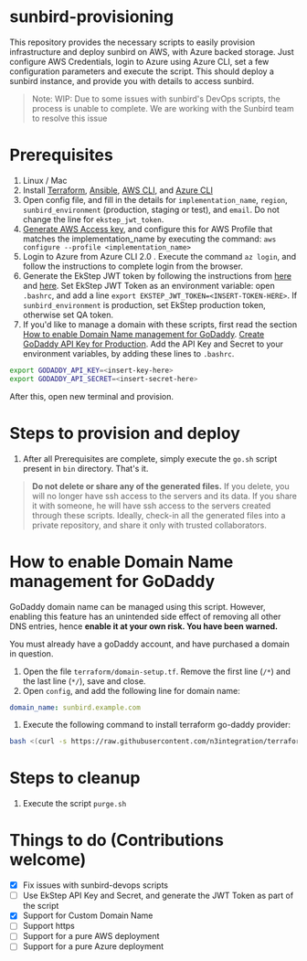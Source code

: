 # sunbird-provisioning

This repository provides the necessary scripts to easily provision infrastructure and deploy sunbird on AWS, with Azure backed storage. Just configure AWS Credentials, login to Azure using Azure CLI, set a few configuration parameters and execute the script. This should deploy a sunbird instance, and provide you with details to access sunbird.

> Note: WIP: Due to some issues with sunbird's DevOps scripts, the process is unable to complete. We are working with the Sunbird team to resolve this issue

# Prerequisites
1. Linux / Mac
1. Install [Terraform](https://www.terraform.io/intro/getting-started/install.html), [Ansible](https://docs.ansible.com/ansible/latest/installation_guide/intro_installation.html), [AWS CLI](https://docs.aws.amazon.com/cli/latest/userguide/installing.html), and [Azure CLI](https://docs.microsoft.com/en-us/cli/azure/install-azure-cli?view=azure-cli-latest)
1. Open config file, and fill in the details for `implementation_name`, `region`, `sunbird_environment` (production, staging or test), and `email`. Do not change the line for `ekstep_jwt_token`.
1. [Generate AWS Access key](https://docs.aws.amazon.com/general/latest/gr/aws-sec-cred-types.html#access-keys-and-secret-access-keys), and configure this for AWS Profile that matches the implementation_name by executing the command: `aws configure --profile <implementation_name>`
1. Login to Azure from Azure CLI 2.0 . Execute the command `az login`, and follow the instructions to complete login from the browser.
1. Generate the EkStep JWT token by following the instructions from [here](http://www.sunbird.org/developer-docs/telemetry/authtokengenerator_jslibrary/#how-to-generate-authorization-credentials) and [here](https://community.ekstep.in/developer-knowledgebase/45-getting-started-with-apis). Set EkStep JWT Token as an environment variable: open `.bashrc`, and add a line `export EKSTEP_JWT_TOKEN=<INSERT-TOKEN-HERE>`. If `sunbird_environment` is production, set EkStep production token, otherwise set QA token.
1. If you'd like to manage a domain with these scripts, first read the section [How to enable Domain Name management for GoDaddy](#godaddy). [Create GoDaddy API Key for Production](https://developer.godaddy.com/keys). Add the API Key and Secret to your environment variables, by adding these lines to `.bashrc`.

```bash
export GODADDY_API_KEY=<insert-key-here>
export GODADDY_API_SECRET=<insert-secret-here>
```

After this, open new terminal and provision.

# Steps to provision and deploy
1. After all Prerequisites are complete, simply execute the `go.sh` script present in `bin` directory. That's it.

> __Do not delete or share any of the generated files.__ If you delete, you will no longer have ssh access to the servers and its data. If you share it with someone, he will have ssh access to the servers created through these scripts. Ideally, check-in all the generated files into a private repository, and share it only with trusted collaborators.

# <a name="godaddy"></a>How to enable Domain Name management for GoDaddy
GoDaddy domain name can be managed using this script. However, enabling this feature has an unintended side effect of removing all other DNS entries, hence __enable it at your own risk. You have been warned.__

You must already have a goDaddy account, and have purchased a domain in question.

1. Open the file `terraform/domain-setup.tf`. Remove the first line (`/*`) and the last line (`*/`), save and close.
1. Open `config`, and add the following line for domain name:
  ```yaml
  domain_name: sunbird.example.com
  ```
1. Execute the following command to install terraform go-daddy provider:
  ```bash
  bash <(curl -s https://raw.githubusercontent.com/n3integration/terraform-godaddy/master/install.sh)
  ```

# Steps to cleanup
1. Execute the script `purge.sh`

# Things to do (Contributions welcome)
- [x] Fix issues with sunbird-devops scripts
- [ ] Use EkStep API Key and Secret, and generate the JWT Token as part of the script
- [x] Support for Custom Domain Name
- [ ] Support https
- [ ] Support for a pure AWS deployment
- [ ] Support for a pure Azure deployment
